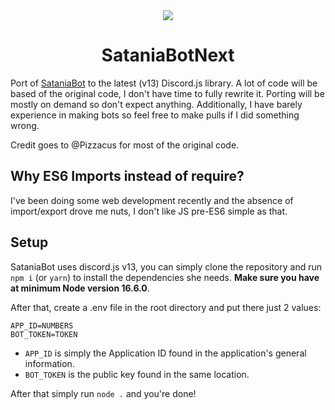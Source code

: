<div align="center">
  <img src="https://user-images.githubusercontent.com/11510099/129452842-b81e718b-0250-4d3d-a8ed-f42e154692e6.png">
  <h1>SataniaBotNext</h1>
</div>

Port of [SataniaBot](https://github.com/Pizzacus/SataniaBot) to the latest (v13) Discord.js library. A lot of code will be based of the original code, I don't have time to fully rewrite it. Porting will be mostly on demand so don't expect anything. Additionally, I have barely experience in making bots so feel free to make pulls if I did something wrong.

Credit goes to @Pizzacus for most of the original code.

## Why ES6 Imports instead of require?
I've been doing some web development recently and the absence of import/export drove me nuts, I don't like JS pre-ES6 simple as that.

## Setup
SataniaBot uses discord.js v13, you can simply clone the repository and run `npm i` (or `yarn`) to install the dependencies she needs. **Make sure you have at minimum Node version 16.6.0**.

After that, create a .env file in the root directory and put there just 2 values: 
```
APP_ID=NUMBERS
BOT_TOKEN=TOKEN
```
* `APP_ID` is simply the Application ID found in the application's general information.
* `BOT_TOKEN` is the public key found in the same location.

After that simply run `node .` and you're done!

